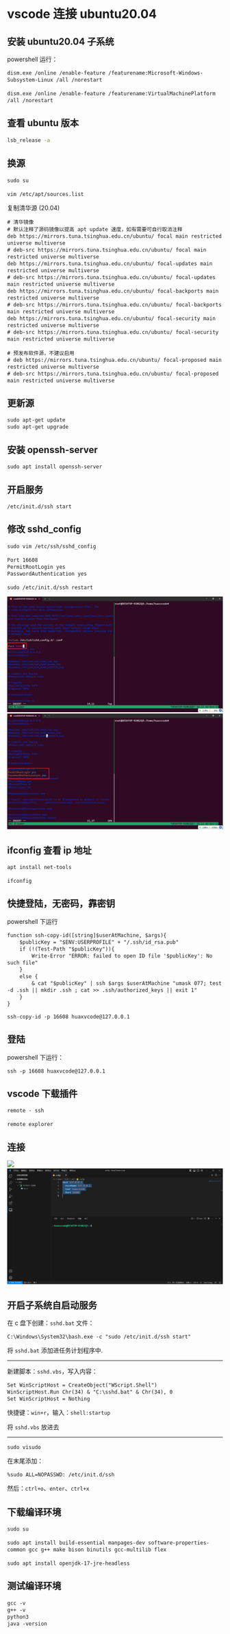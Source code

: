 # vscode 连接 ubuntu20.04

## 安装 ubuntu20.04 子系统

powershell 运行：

```shell
dism.exe /online /enable-feature /featurename:Microsoft-Windows-Subsystem-Linux /all /norestart

dism.exe /online /enable-feature /featurename:VirtualMachinePlatform /all /norestart
```

## 查看 ubuntu 版本

```bash
lsb_release -a
```

## 换源

```shell
sudo su

vim /etc/apt/sources.list
```

复制清华源 (20.04)

```shell
# 清华镜像
# 默认注释了源码镜像以提高 apt update 速度，如有需要可自行取消注释
deb https://mirrors.tuna.tsinghua.edu.cn/ubuntu/ focal main restricted universe multiverse
# deb-src https://mirrors.tuna.tsinghua.edu.cn/ubuntu/ focal main restricted universe multiverse
deb https://mirrors.tuna.tsinghua.edu.cn/ubuntu/ focal-updates main restricted universe multiverse
# deb-src https://mirrors.tuna.tsinghua.edu.cn/ubuntu/ focal-updates main restricted universe multiverse
deb https://mirrors.tuna.tsinghua.edu.cn/ubuntu/ focal-backports main restricted universe multiverse
# deb-src https://mirrors.tuna.tsinghua.edu.cn/ubuntu/ focal-backports main restricted universe multiverse
deb https://mirrors.tuna.tsinghua.edu.cn/ubuntu/ focal-security main restricted universe multiverse
# deb-src https://mirrors.tuna.tsinghua.edu.cn/ubuntu/ focal-security main restricted universe multiverse

# 预发布软件源，不建议启用
# deb https://mirrors.tuna.tsinghua.edu.cn/ubuntu/ focal-proposed main restricted universe multiverse
# deb-src https://mirrors.tuna.tsinghua.edu.cn/ubuntu/ focal-proposed main restricted universe multiverse
```

## 更新源

```shell
sudo apt-get update
sudo apt-get upgrade
```

## 安装 openssh-server

```shell
sudo apt install openssh-server
```

## 开启服务

```shell
/etc/init.d/ssh start
```

## 修改 sshd_config

```shell
sudo vim /etc/ssh/sshd_config

Port 16608
PermitRootLogin yes
PasswordAuthentication yes

sudo /etc/init.d/ssh restart
```

![](./img/修改.png)
![](./img/修改2.png)

## ifconfig 查看 ip 地址

```shell
apt install net-tools

ifconfig
```

## 快捷登陆，无密码，靠密钥

powershell 下运行

```shell
function ssh-copy-id([string]$userAtMachine, $args){   
    $publicKey = "$ENV:USERPROFILE" + "/.ssh/id_rsa.pub"
    if (!(Test-Path "$publicKey")){
        Write-Error "ERROR: failed to open ID file '$publicKey': No such file"            
    }
    else {
        & cat "$publicKey" | ssh $args $userAtMachine "umask 077; test -d .ssh || mkdir .ssh ; cat >> .ssh/authorized_keys || exit 1"      
    }
}
```

```shell
ssh-copy-id -p 16608 huaxvcode@127.0.0.1
```

## 登陆

powershell 下运行：

```shell
ssh -p 16608 huaxvcode@127.0.0.1
```

## vscode 下载插件

```
remote - ssh

remote explorer
```

## 连接

![](./img/vscode连ubuntu.png)
![](./img/vscode-config.png)

## 开启子系统自启动服务

在 c 盘下创建：`sshd.bat` 文件：

```shell
C:\Windows\System32\bash.exe -c "sudo /etc/init.d/ssh start"
```

将 `sshd.bat` 添加进任务计划程序中.

---

新建脚本：`sshd.vbs`，写入内容：

```shell
Set WinScriptHost = CreateObject("WScript.Shell")
WinScriptHost.Run Chr(34) & "C:\sshd.bat" & Chr(34), 0
Set WinScriptHost = Nothing
```

快捷键：`win+r`，输入：`shell:startup`

将 `sshd.vbs` 放进去

---

```shell
sudo visudo
```

在末尾添加：

```shell
%sudo ALL=NOPASSWD: /etc/init.d/ssh
```

然后：`ctrl+o`、`enter`、`ctrl+x`

## 下载编译环境

```shell
sudo su

sudo apt install build-essential manpages-dev software-properties-common gcc g++ make bison binutils gcc-multilib flex

sudo apt install openjdk-17-jre-headless
```

## 测试编译环境

```shell
gcc -v
g++ -v
python3
java -version
```
